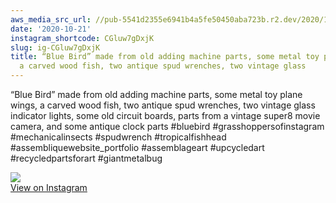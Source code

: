 ```yaml
---
aws_media_src_url: //pub-5541d2355e6941b4a5fe50450aba723b.r2.dev/2020/10/2020-10-21_02-54-22_UTC.jpg
date: '2020-10-21'
instagram_shortcode: CGluw7gDxjK
slug: ig-CGluw7gDxjK
title: “Blue Bird” made from old adding machine parts, some metal toy plane wings,
  a carved wood fish, two antique spud wrenches, two vintage glass
---
```


“Blue Bird” made from old adding machine parts, some metal toy plane wings, a carved wood fish, two antique spud wrenches, two vintage glass indicator lights, some old circuit boards, parts from a vintage super8 movie camera, and some antique clock parts #bluebird #grasshoppersofinstagram #mechanicalinsects #spudwrench #tropicalfishhead #assembliquewebsite\_portfolio #assemblageart #upcycledart #recycledpartsforart #giantmetalbug 

![](//pub-5541d2355e6941b4a5fe50450aba723b.r2.dev/2020/10/2020-10-21_02-54-22_UTC.jpg)   
[View on Instagram](https://www.instagram.com/p/CGluw7gDxjK/)